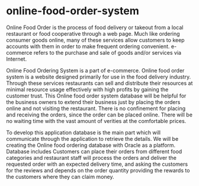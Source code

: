 # online-food-order-system

Online Food Order is the process of food delivery or takeout from a local restaurant or food cooperative through a web page. Much like ordering consumer goods online, many of these services allow customers to keep accounts with them in order to make frequent ordering convenient. e-commerce refers to the purchase and sale of goods and/or services via Internet. 

Online Food Ordering System is a part of e-commerce. Online food order system is a website designed primarily for use in the food delivery industry. Through these services restaurants can sell and distribute their resources at minimal resource usage effectively with high profits by gaining the customer trust. This Online food order system database will be helpful for the business owners to extend their business just by placing the orders online and not visiting the restaurant. There is no confinement for placing and receiving the orders, since the order can be placed online. There will be no waiting time with the vast amount of verities at the comfortable prices.

To develop this application database is the main part which will communicate through the application to retrieve the details. We will be creating the Online food ordering database with Oracle as a platform. Database includes Customers can place their orders from different food categories and restaurant staff will process the orders and deliver the requested order with an expected delivery time, and asking the customers for the reviews and depends on the order quantity providing the rewards to the customers where they can claim money.
